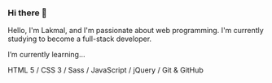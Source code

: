 ### Hi there 👋 
Hello, I'm Lakmal, and I'm passionate about web programming. I'm currently studying to become a full-stack developer.

I’m currently learning...

HTML 5 / CSS 3 / Sass / JavaScript / jQuery / Git & GitHub

<!--
**HarshanaLakmal98/HarshanaLakmal98** is a ✨ _special_ ✨ repository because its `README.md` (this file) appears on your GitHub profile.

Here are some ideas to get you started:

- 🔭 I’m currently working on ...
- 🌱 I’m currently learning ...
- 👯 I’m looking to collaborate on ...
- 🤔 I’m looking for help with ...
- 💬 Ask me about ...
- 📫 How to reach me: ...
- 😄 Pronouns: ...
- ⚡ Fun fact: ...
-->
